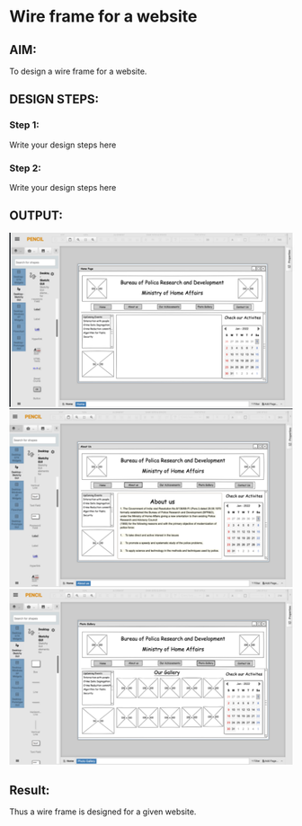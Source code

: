 # Wire frame for a website

## AIM:
To design a wire frame for a website.

## DESIGN STEPS:

### Step 1:
Write your design steps here 

### Step 2:
Write your design steps here

## OUTPUT:
![output](p1.png)
![output](p2.png)
![output](p3.png)

## Result:
Thus a wire frame is designed for a given website.
